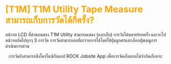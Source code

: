 # <span style="color: orange">[T1M] T1M Utility Tape Measure สามารถเก็บการวัดได้กี่ครั้ง?</span>

หน้าจอ LCD ที่ด้านบนของ T1M Utility สามารถแสดง (และเก็บ) การวัดได้หลายร้อยครั้ง และจะไปหน้าจอถัดไปทุกๆ 3 การวัด การวัดสามารถลบทีละรายการได้โดยใช้ปุ่มลูกศรและเลือกปุ่มเมนูการดำเนินการด่วน

<div style="margin-left: 10px;">

การวัดยังสามารถซิงโครไนซ์กับแอป ROCK Jobsite App เพื่อการจัดเก็บแบบไม่จำกัดเกือบจะ

</div>
